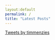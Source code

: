 ```yaml
---
layout:default
permalink: /
title: "Latest Posts"
---
```


<p>
<a class="twitter-timeline" data-width="250" data-link-color="#E81C4F" href="https://twitter.com/timmenzies?ref_src=twsrc%5Etfw">Tweets by timmenzies</a> <script async src="https://platform.twitter.com/widgets.js" charset="utf-8"></script>
</p>
